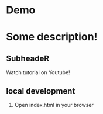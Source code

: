 # Demo

# Some description!

## SubheadeR

Watch tutorial on Youtube! 

## local development

1. Open index.html in your browser